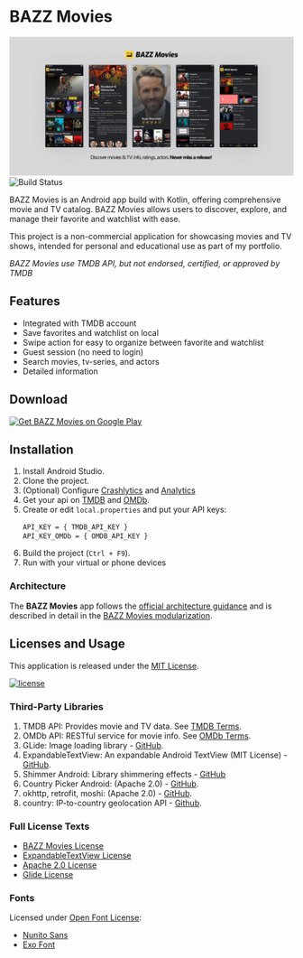 # BAZZ Movies

![Header](/docs/images/featured-picture.png)
![Build Status](https://github.com/waffiqaziz/BAZZ-Movies/actions/workflows/debug_build.yml/badge.svg)

BAZZ Movies is an Android app build with Kotlin, offering comprehensive movie and TV catalog. BAZZ
Movies allows users to discover, explore, and manage their favorite and watchlist with ease.

This project is a non-commercial application for showcasing movies and TV shows, intended for
personal and educational use as part of my portfolio.

*BAZZ Movies use TMDB API, but not endorsed, certified, or approved by TMDB*

## Features

- Integrated with TMDB account
- Save favorites and watchlist on local
- Swipe action for easy to organize between favorite and watchlist
- Guest session (no need to login)
- Search movies, tv-series, and actors
- Detailed information

## Download

<a href="https://play.google.com/store/apps/details?id=com.bazz.bazz_movies" target="_blank">
<img src="https://play.google.com/intl/en_gb/badges/static/images/badges/en_badge_web_generic.png" width=200  alt="Get BAZZ Movies on Google Play"/>
</a>

## Installation

1. Install Android Studio.
2. Clone the project.
3. (Optional)
   Configure [Crashlytics](https://firebase.google.com/docs/crashlytics/get-started?platform=android)
   and [Analytics](https://firebase.google.com/docs/analytics/get-started?platform=android)
4. Get your api on [TMDB](https://developer.themoviedb.org/docs/getting-started)
   and [OMDb](https://www.omdbapi.com/apikey.aspx).
5. Create or edit `local.properties` and put your API keys:
   ```properties
   API_KEY = { TMDB_API_KEY }
   API_KEY_OMDb = { OMDB_API_KEY }
   ```
6. Build the project (`Ctrl + F9`).
7. Run with your virtual or phone devices

### Architecture

The **BAZZ Movies** app follows the
[official architecture guidance](https://developer.android.com/topic/architecture)
and is described in detail in the
[BAZZ Movies modularization](docs/BAZZMoviesModularization.md).

## Licenses and Usage

This application is released under the [MIT License](LICENSE).

[![license](https://img.shields.io/badge/License-MIT-green.svg)](https://opensource.org/licenses/MIT)

### Third-Party Libraries

1. TMDB API: Provides movie and TV data.
   See [TMDB Terms](https://www.themoviedb.org/api-terms-of-use).
2. OMDb API: RESTful service for movie info. See [OMDb Terms](https://www.omdbapi.com/legal.htm).
3. GLide: Image loading library - [GitHub](https://github.com/bumptech/glide).
4. ExpandableTextView: An expandable Android TextView (MIT
   License) - [GitHub](https://github.com/glailton/ExpandableTextView).
5. Shimmer Android: Library shimmering effects - [GitHub](https://github.com/facebookarchive/shimmer-android)
6. Country Picker Android: (Apache
   2.0) - [GitHub](https://github.com/waffiqaziz/country-picker-android).
7. okhttp, retrofit, moshi: (Apache 2.0) - [GitHub](https://github.com/square).
8. country: IP-to-country geolocation API - [Github](https://github.com/hakanensari/country).

### Full License Texts

- [BAZZ Movies License](LICENSE)
- [ExpandableTextView License](/licences/MIT-LICENSE-ExpandableTextView.txt)
- [Apache 2.0 License](/licences/Apache-2.0-LICENSE.txt)
- [Glide License](/licences/General-Google-License.txt)

### Fonts

Licensed under [Open Font License](https://openfontlicense.org/):

- [Nunito Sans](https://fonts.google.com/specimen/Nunito+Sans)
- [Exo Font](https://fonts.google.com/specimen/Exo)
